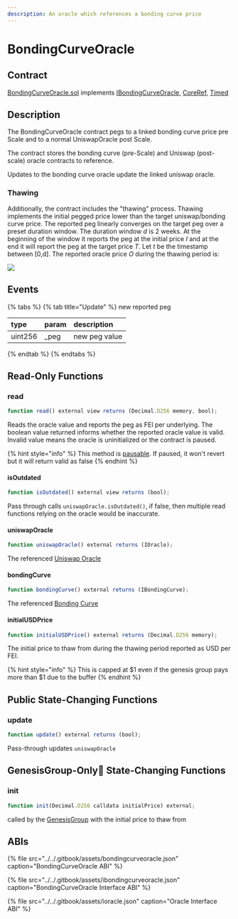 ```yaml
---
description: An oracle which references a bonding curve price
---
```


# BondingCurveOracle

## Contract

[BondingCurveOracle.sol](https://github.com/fei-protocol/fei-protocol-core/blob/master/contracts/oracle/BondingCurveOracle.sol) implements [IBondingCurveOracle](https://github.com/fei-protocol/fei-protocol-core/blob/master/contracts/oracle/IBondingCurveOracle.sol), [CoreRef](https://github.com/fei-protocol/fei-protocol-core/blob/master/contracts/refs/CoreRef.sol), [Timed](https://github.com/fei-protocol/fei-protocol-core/blob/master/contracts/utils/Timed.sol)

## Description

The BondingCurveOracle contract pegs to a linked bonding curve price pre Scale and to a normal UniswapOracle post Scale.

The contract stores the bonding curve \(pre-Scale\) and Uniswap \(post-scale\) oracle contracts to reference.

Updates to the bonding curve oracle update the linked uniswap oracle.

### Thawing

Additionally, the contract includes the "thawing" process. Thawing implements the initial pegged price lower than the target uniswap/bonding curve price. The reported peg linearly converges on the target peg over a preset duration window. The duration window _d_ is 2 weeks. At the beginning of the window it reports the peg at the initial price _I_ and at the end it will report the peg at the target price _T_. Let _t_ be the timestamp between \[0,d\]. The reported oracle price _O_ during the thawing period is:

![](../../.gitbook/assets/screen-shot-2021-02-14-at-5.23.16-pm.png)

## Events

{% tabs %}
{% tab title="Update" %}
 new reported peg

| type | param | description |
| :--- | :--- | :--- |
| uint256 | \_peg | new peg value |
{% endtab %}
{% endtabs %}

## Read-Only Functions

### read

```javascript
function read() external view returns (Decimal.D256 memory, bool);
```

Reads the oracle value and reports the peg as FEI per underlying. The boolean value returned informs whether the reported oracle value is valid. Invalid value means the oracle is uninitialized or the contract is paused.

{% hint style="info" %}
This method is [pausable](../../governance/fei-guardian.md). If paused, it won't revert but it will return valid as false
{% endhint %}

#### isOutdated

```javascript
function isOutdated() external view returns (bool);
```

Pass through calls `uniswapOracle.isOutdated()`, if false, then multiple read functions relying on the oracle would be inaccurate.

#### uniswapOracle

```javascript
function uniswapOracle() external returns (IOracle);
```

The referenced [Uniswap Oracle](uniswaporacle.md)

#### bondingCurve

```javascript
function bondingCurve() external returns (IBondingCurve);
```

The referenced [Bonding Curve](../bondingcurve/)

#### initialUSDPrice

```javascript
function initialUSDPrice() external returns (Decimal.D256 memory);
```

The initial price to thaw from during the thawing period reported as USD per FEI.

{% hint style="info" %}
This is capped at $1 even if the genesis group pays more than $1 due to the buffer
{% endhint %}

## Public State-Changing Functions

### update

```javascript
function update() external returns (bool);
```

Pass-through updates `uniswapOracle`

## GenesisGroup-Only🚀 State-Changing Functions

### init

```javascript
function init(Decimal.D256 calldata initialPrice) external;
```

called by the [GenesisGroup](../genesis/genesisgroup.md) with the initial price to thaw from

## ABIs

{% file src="../../.gitbook/assets/bondingcurveoracle.json" caption="BondingCurveOracle ABI" %}

{% file src="../../.gitbook/assets/ibondingcurveoracle.json" caption="BondingCurveOracle Interface ABI" %}

{% file src="../../.gitbook/assets/ioracle.json" caption="Oracle Interface ABI" %}

